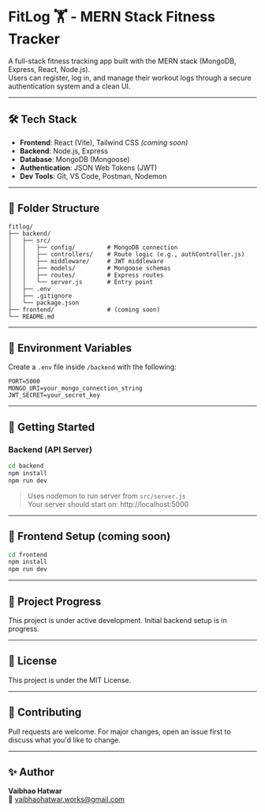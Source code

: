 # FitLog 🏋️ - MERN Stack Fitness Tracker

A full-stack fitness tracking app built with the MERN stack (MongoDB, Express, React, Node.js).  
Users can register, log in, and manage their workout logs through a secure authentication system and a clean UI.

---

## 🛠 Tech Stack

- **Frontend**: React (Vite), Tailwind CSS *(coming soon)*
- **Backend**: Node.js, Express
- **Database**: MongoDB (Mongoose)
- **Authentication**: JSON Web Tokens (JWT)
- **Dev Tools**: Git, VS Code, Postman, Nodemon

---

## 📁 Folder Structure

```
fitlog/
├── backend/
│   ├── src/
│   │   ├── config/         # MongoDB connection
│   │   ├── controllers/    # Route logic (e.g., authController.js)
│   │   ├── middleware/     # JWT middleware
│   │   ├── models/         # Mongoose schemas
│   │   ├── routes/         # Express routes
│   │   └── server.js       # Entry point
│   ├── .env
│   ├── .gitignore
│   └── package.json
├── frontend/               # (coming soon)
└── README.md
```

---

## 🔐 Environment Variables

Create a `.env` file inside `/backend` with the following:

```env
PORT=5000
MONGO_URI=your_mongo_connection_string
JWT_SECRET=your_secret_key
```

---

## 🚀 Getting Started

### Backend (API Server)

```bash
cd backend
npm install
npm run dev
```

> Uses nodemon to run server from `src/server.js`  
> Your server should start on: http://localhost:5000

---

## 🚀 Frontend Setup (coming soon)

```bash
cd frontend  
npm install  
npm run dev
```

---

## 📌 Project Progress

This project is under active development. Initial backend setup is in progress.

---

## 📜 License

This project is under the MIT License.

---

## 🤝 Contributing

Pull requests are welcome. For major changes, open an issue first to discuss what you'd like to change.

---

## ✨ Author

**Vaibhao Hatwar**  
📧 vaibhaohatwar.works@gmail.com
